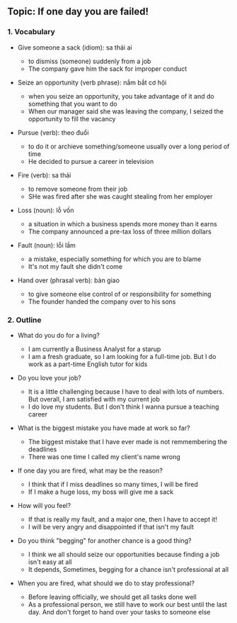 ## Topic: If one day you are failed!

### 1. Vocabulary
- Give someone a sack (idiom): sa thải ai
  + to dismiss (someone) suddenly from a job
  + The company gave him the sack for improper conduct

- Seize an opportunity (verb phrase): nắm bắt cơ hội
  + when you seize an opportunity, you take advantage of it and do something that you want to do
  + When our manager said she was leaving the company, I seized the opportunity to fill the vacancy

- Pursue (verb): theo đuổi
  + to do it or archieve something/someone usually over a long period of time
  + He decided to pursue a career in television

- Fire (verb): sa thải
  + to remove someone from their job
  + SHe was fired after she was caught stealing from her employer

- Loss (noun): lỗ vốn
  + a situation in which a business spends more money than it earns
  + The company announced a pre-tax loss of three million dollars

- Fault (noun): lỗi lầm
  + a mistake, especially something for which you are to blame
  + It's not my fault she didn't come

- Hand over (phrasal verb): bàn giao
  + to give someone else control of or responsibility for something
  + The founder handed the company over to his sons

### 2. Outline
- What do you do for a living?
  + I am currently a Business Analyst for a starup
  + I am a fresh graduate, so I am looking for a full-time job. But I do work as a part-time English tutor for kids

- Do you love your job?
  + It is a little challenging because I have to deal with lots of numbers. But overall, I am satisfied with my current job
  + I do love my students. But I don't think I wanna pursue a teaching career

- What is the biggest mistake you have made at work so far?
  + The biggest mistake that I have ever made is not remmembering the deadlines
  + There was one time I called my client's name wrong

- If one day you are fired, what may be the reason?
  + I think that if I miss deadlines so many times, I will be fired
  + If I make a huge loss, my boss will give me a sack

- How will you feel?
  + If that is really my fault, and a major one, then I have to accept it!
  + I will be very angry and disappointed if that isn't my fault

- Do you think "begging" for another chance is a good thing?
  + I think we all should seize our opportunities because finding a job isn't easy at all
  + It depends, Sometimes, begging for a chance isn't professional at all

- When you are fired, what should we do to stay professional?
  + Before leaving officially, we should get all tasks done well
  + As a professional person, we still have to work our best until the last day. And don't forget to hand over your tasks to someone else